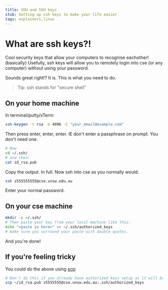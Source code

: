 ```yaml
---
title: SSH and SSH keys
stub: Setting up ssh keys to make your life easier
tags: explainers,linux
---
```

# What are ssh keys?!

Cool security keys that allow your computers to recognise eachother! (basically)
Usefully, ssh keys will allow you to remotely
login into cse (or any computer) without using your password.

Sounds great right!? It is. This is what you need to do.

> Tip: ssh stands for "secure shell"

## On your home machine

In terminal/putty/xTerm:
```bash
ssh-keygen -t rsa -b 4096 -C "your_email@example.com"
```
Then press enter, enter, enter. IE don't enter a passphrase on prompt. You don't need one.

```bash
# Now
cd ~/.ssh/
# and then:
cat id_rsa.pub
```
Copy the output. In full. Now ssh into cse as you normally would.

```bash
ssh z555555555@cse.unsw.edu.au
```
Enter your normal password.

## On your cse machine

```bash
mkdir -p ~/.ssh/
# Then paste your key from your local machine like this:
echo "<paste in here>" >> ~/.ssh/authorized_keys
# make sure you surround your paste with double quotes.
```
And you're done!

## If you're feeling tricky
You could do the above using [scp](17_scp):
```bash
# Don't do this if you already have authorized_keys setup as it will be overwritten
scp ~/id_rsa.pub z5555555@cse.unsw.edu.au:.ssh/authorized_keys
```

